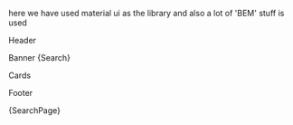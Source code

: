 <!-- here we plan what we gonna do -->

here we have used material ui as the library and also a lot of 'BEM' stuff is used

Header

Banner
{Search}

Cards

Footer

{SearchPage}
